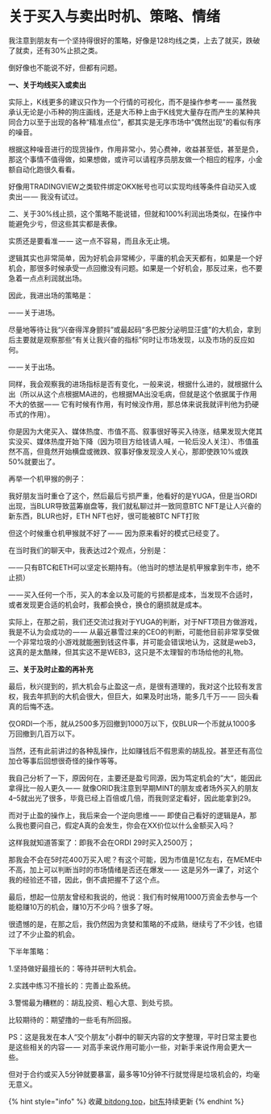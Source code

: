 # 关于买入与卖出时机、策略、情绪

我注意到朋友有一个坚持得很好的策略，好像是128均线之类，上去了就买，跌破了就卖，还有30%止损之类。

倒好像也不能说不好，但都有问题。

**一、关于均线买入或卖出**

实际上，K线更多的建议只作为一个行情的可视化，而不是操作参考 — — 虽然我承认无论是小币种的狗庄画线，还是大币种上由于K线党大量存在而产生的某种共同合力以至于出现的各种“精准点位”，都其实是无序市场中“偶然出现”的看似有序的噪音。

根据这种噪音进行的现货操作，作用非常小，劳心费神，收益甚至低，甚至是负，那这个事情不值得做，如果想做，或许可以请程序员朋友做一个相应的程序，小金额自动化跑很久看看。

好像用TRADINGVIEW之类软件绑定OKX帐号也可以实现均线等条件自动买入或卖出 — — 我没有试过。

二、关于30%线止损，这个策略不能说错，但就和100%利润出场类似，在操作中能避免少亏，但这些其实都是表像。

实质还是要看准 — — 这一点不容易，而且永无止境。

逻辑其实也非常简单，因为好机会非常稀少，平庸的机会天天都有，如果是一个好机会，那很多时候承受一点回撤没有问题。如果是一个好机会，那反过来，也不要急着一点点利润就出场。

因此，我进出场的策略是：

— — 关于进场。

尽量地等待让我“兴奋得浑身颤抖”或最起码“多巴胺分泌明显汪盛”的大机会，拿到后主要就是观察那些“有关让我兴奋的指标”何时让市场发现，以及市场的反应如何。

— — 关于出场。

同样，我会观察我的进场指标是否有变化，一般来说，根据什么进的，就根据什么出（所以从这个点根据MA进的，也根据MA出没毛病，但就是这个依据属于作用不大的依据 — — 它有时候有作用，有时候没作用，那总体来说我就评判他为扔硬币式的作用）。

你是因为大佬买入、媒体热度、市值不高、叙事很好等买入待涨，结果发现大佬其实没买、媒体热度开始下降（因为项目方给钱请人喊，一轮后没人关注）、市值虽然不高，但竟然开始横盘或微跌、叙事好像发现没人关心，那即使跌10%或跌50%就要出了。

再举一个机甲猴的例子：

我好朋友当时重仓了这个，然后最后亏损严重，他看好的是YUGA，但是当ORDI出现，当BLUR导致蓝筹崩盘等，我们就私聊过并一致同意BTC NFT是让人兴奋的新东西，BLUR也好，ETH NFT也好，很可能被BTC NFT打败

但这个时候重仓机甲猴就不好了 — — 因为原来看好的模式已经变了。

在当时我们的聊天中，我表达过2个观点，分别是：

— — 只有BTC和ETH可以坚定长期持有。（他当时的想法是机甲猴拿到牛市，绝不止损）

— — 买入任何一个币，买入的本金以及可能的亏损都是成本，当发现不合适时，或者发现更合适的机会时，我都会换仓，换仓的磨损就是成本。

实际上，在那之前，我们还交流过我对于YUGA的判断，对于NFT项目方做游戏，我是不认为会成功的 — — 从最近暴雪过来的CEO的判断，可能他目前非常享受做一个非常垃圾的小游戏就能圈到钱这件事，并可能会错误地认为，这就是web3，这真的是太酷辣，但其实这不是WEB3，这只是不太理智的市场给他的礼物。

**三、关于及时止盈的再补充**

最后，秋兴提到的，抓大机会与止盈这一点，是很有道理的，我对这个比较有发言权，我去年抓到的大机会很大，但巨大，如果及时出场，能多几千万 — — 回头看真的后悔不迭。

仅ORDI一个币，就从2500多万回撤到1000万以下，仅BLUR一个币就从1000多万回撤到几百万以下。

当然，还有此前讲过的各种乱操作，比如赚钱后不假思索的胡乱投。甚至还有高位加仓等事后回想很奇怪的操作等等。

我自己分析了一下，原因何在，主要还是盈亏同源，因为笃定机会的”大“，能因此拿得比一般人更久 — — 就像ORID我注意到早期MINT的朋友或者场外买入的朋友4–5就出光了很多，毕竟已经上百倍或几倍，而我则坚定看好，因此能拿到29。

而对于止盈的操作上，我后来会一个逆向思维 — — 即使自己看好的逻辑是A，那么我也要问自己，假定A真的会发生，你会在XX价位以什么金额买入吗？

这样我就知道答案了：即我不会在ORDI 29时买入2500万；

那我会不会在5时花400万买入呢？有这个可能，因为市值是1亿左右，在MEME中不高，加上可以判断当时的市场情绪是否还在爆发 — — 这是另外一课了，对这个我的经验还不错，因此，倒不虞把握不了这个点。

最后，想起一位朋友曾经和我说的，他说：我们有时候用1000万资金去参与一个能稳赚10万的机会，赚10万不少吗？很多了呀。

很遗憾的是，在那之后，我仍然因为贪婪和策略的不成熟，继续亏了不少钱，也错过了不少止盈的机会。

下半年策略：

1.坚持做好最擅长的：等待并研判大机会。

2.实践中练习不擅长的：完善止盈系统。

3.警惕最为糟糕的：胡乱投资、粗心大意、到处亏损。

比较期待的：期望撸的一些毛有所回报。

PS：这是我发在本人“交个朋友”小群中的聊天内容的文字整理，平时日常主要也是这些相关的内容 — — 对高手来说作用可能小一些，对新手来说作用会更大一些。

但对于合约或买入5分钟就要暴富，最多等10分钟不行就觉得是垃圾机会的，均毫无意义。

{% hint style="info" %}
收藏[ bitdong.top](https://z-dong-ge.gitbook.io/copy-of-bi-quan-bai-bao-shu-qi-lin-hui)，[bit东](https://twitter.com/qilinhui)持续更新
{% endhint %}
